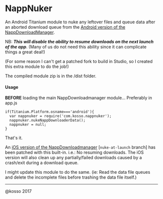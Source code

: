 # NappNuker
An Android Titanium module to nuke any leftover files and queue data after an aborted download queue from the [Android version of the NappDownloadManager](https://github.com/viezel/NappDownloadManager).  

NB: ***This will disable the ability to resume downloads on the next launch of the app***. (Many of us do not need this ability since it can complicate things a great deal!)

(For some reason I can't get a patched fork to build in Studio, so I created this extra module to do the job!)

The compiled module zip is in the /dist folder. 



#### Usage

**BEFORE** loading the main NappDownloadmanager module… Preferably in app.js 

```
if(Titanium.Platform.osname==='android'){
  var nappnuker = require('com.kosso.nappnuker');
  nappnuker.nukeNappDownloaderData();
  nappnuker = null;
}
```

That's it.



An [iOS version of the NappDownloadmanager](https://github.com/kosso/NappDownloadManager/tree/nuke-at-launch) [`nuke-at-launch` branch] has been patched with this built-in. i.e.: No resuming downloads. The iOS version will also clean up any partially/failed downloads caused by a crash/exit during a download queue. 



I might update this module to do the same. (ie: Read the data file queues and delete the incomplete files before trashing the data file itself.)



-----------

@kosso 2017